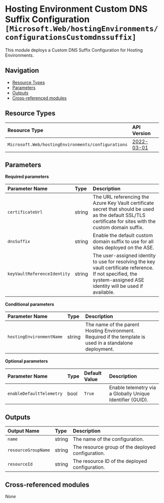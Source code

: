 # Hosting Environment Custom DNS Suffix Configuration `[Microsoft.Web/hostingEnvironments/configurationsCustomdnssuffix]`

This module deploys a Custom DNS Suffix Configuration for Hosting Environments.

## Navigation

- [Resource Types](#Resource-Types)
- [Parameters](#Parameters)
- [Outputs](#Outputs)
- [Cross-referenced modules](#Cross-referenced-modules)

## Resource Types

| Resource Type | API Version |
| :-- | :-- |
| `Microsoft.Web/hostingEnvironments/configurations` | [2022-03-01](https://learn.microsoft.com/en-us/azure/templates/Microsoft.Web/hostingEnvironments/configurations) |

## Parameters

**Required parameters**

| Parameter Name | Type | Description |
| :-- | :-- | :-- |
| `certificateUrl` | string | The URL referencing the Azure Key Vault certificate secret that should be used as the default SSL/TLS certificate for sites with the custom domain suffix. |
| `dnsSuffix` | string | Enable the default custom domain suffix to use for all sites deployed on the ASE. |
| `keyVaultReferenceIdentity` | string | The user-assigned identity to use for resolving the key vault certificate reference. If not specified, the system-assigned ASE identity will be used if available. |

**Conditional parameters**

| Parameter Name | Type | Description |
| :-- | :-- | :-- |
| `hostingEnvironmentName` | string | The name of the parent Hosting Environment. Required if the template is used in a standalone deployment. |

**Optional parameters**

| Parameter Name | Type | Default Value | Description |
| :-- | :-- | :-- | :-- |
| `enableDefaultTelemetry` | bool | `True` | Enable telemetry via a Globally Unique Identifier (GUID). |


## Outputs

| Output Name | Type | Description |
| :-- | :-- | :-- |
| `name` | string | The name of the configuration. |
| `resourceGroupName` | string | The resource group of the deployed configuration. |
| `resourceId` | string | The resource ID of the deployed configuration. |

## Cross-referenced modules

_None_
